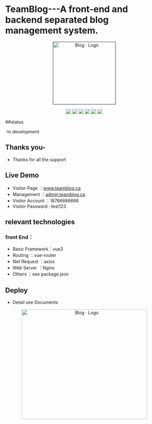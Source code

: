 # TeamBlog---A front-end and backend separated blog management system.


<p align="center">
	<a href="" target="_blank">
		<img src="https://cdn.jsdelivr.net/gh/rawchen/JsDelivr/static/blog/favicon-gif.gif" alt="Blog · Logo" style="width: 200px; height: 200px">
	</a>
</p>
<p align="center">
	<img src="https://img.shields.io/badge/JDK-1.8+-orange">
	<img src="https://img.shields.io/badge/SpringBoot-2.6.1.-brightgreen">
	<img src="https://img.shields.io/badge/Vue-3.2.41-brightgreen">
	<img src="https://img.shields.io/badge/Vite-3.2.3-brightgreen">
    	<img src="https://img.shields.io/badge/Nginx-1.22.1-brightgreen">
	<img src="https://img.shields.io/badge/Element-Plus-green">
</p>



##status

-In development

## Thanks you-

- Thanks for all the support

## Live Demo

- Visitor Page   ：www.teamblog.ca
- Management     ：[admin.teamblog.ca](http://admin.teamblog.ca)
- Visitor Account  ：18766666666
- Visitor Password  : test123

## relevant technologies

### front End：
- Basic Framework：vue3
- Routing       ：vue-router
- Net Request   ：axios
- Web Server    ：Nginx
- Others        ：see package.json


## Deploy

- Detail see Documents
<p align="center">
<img src="https://octodex.github.com/images/daftpunktocat-guy.gif" alt="Blog · Logo" style="width: 400px; height: 350px">
</p>
